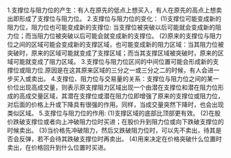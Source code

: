 1.支撑位与阻力位的产生：有人在原先的低点上想买入，有人在原先的高点上想卖出即形成了支撑位与阻力位。
2.支撑位与阻力位的变化：
  (1)支撑位可能变成新的阻力位，阻力位也可能变成新的支撑位: 当支撑位被突破以后可能就会变成新的阻力位；而当阻力位被突破以后可能会就变成新的支撑位。
  (2)原来的支撑位与阻力位之间的区域可能会变成新的支撑区域，也可能变成新的阻力区域：当其阻力位被突破时，原来的区域可能就变成了支撑区域；而当其支撑区域被突破时，原来的区域可能就变成了阻力区域。
3.支撑位与阻力位区间的中间位置可能会形成新的支撑位或阻力位.原因是在这其原来区域的三分之一或三分之二的时候，有人会进一步买入或卖出。
4.支撑位、阻力位与交易量的关系：支撑位与阻力位之间的某一价位出现高成交量，则表示原支撑阻力区域出现一个由潜在支撑位和潜在阻力位形成的高成交量区域，其潜在支撑位或潜在阻力位即增强了原来的支撑位或阻力位，对后面的价格上升或下降具有很强的作用。同样，当成交量突然下降时，也会出现类似区域。
5.支撑位与阻力位的作用:
  (1)支撑区域的底部比顶部更有效。
  (2)在股价跌破支撑位或者向上冲破阻力位时买进；在股价升到阻力位或向下跌破支撑位的时候卖出。
  (3)当价格先冲破阻力，然后又跌破阻力位时，可以先不卖出，待其是否会反弹，若不会待其跌破支撑位时再卖出。
  (4)用来决定在价格突破什么位置时卖出，在价格回升到什么位置时买进。
